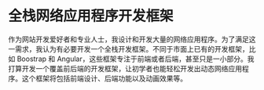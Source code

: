 # 全栈网络应用程序开发框架

作为网站开发爱好者和专业人士，我设计和开发大量的网络应用程序。为了满足这一需求，我认为有必要开发一个全栈开发框架。不同于市面上已有的开发框架，比如 Boostrap 和 Angular，这些框架专注于前端或者后端，甚至只是一小部分。我打算开发一个覆盖前后端的开发框架，让初学者也能轻松开发出动态网络应用程序。这个框架将包括前端设计、后端功能以及动画效果等。 
